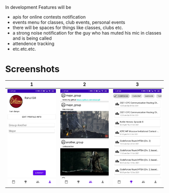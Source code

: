 In development
Features will be
- apis for online contests notification
- events menu for classes, club events, personal events 
- there will be spaces for things like classes, clubs etc.
- a strong noise notification for the guy who has muted his mic in classes and is being called
- attendence tracking
- etc.etc.etc.

# Screenshots
| 1 | 2 | 3 |
|---|---|---|
![alt](./screenshots/1.jpg) | ![alt](screenshots/2.jpg) | ![alt](screenshots/3.jpg)
